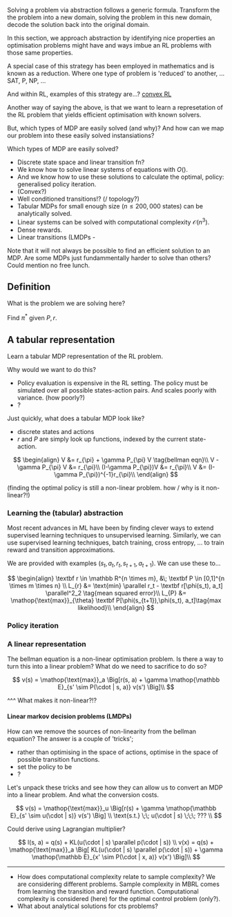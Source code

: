 Solving a problem via abstraction follows a generic formula. Transform the the problem into a new domain, solving the problem in this new domain, decode the solution back into the original domain.

In this section, we approach abstraction by identifying nice properties an optimisation problems might have and ways imbue an RL problems with those same properties.

A special case of this strategy has been employed in  mathematics and is known as a reduction. Where one type of problem is 'reduced' to another, ... SAT, P, NP, ...

And within RL, examples of this strategy are...?  [convex RL](https://bodono.github.io/thesis/bod_thesis.pdf)


Another way of saying the above, is that we want to learn a represetation of the RL problem that yields efficient optimisation with known solvers.

<!-- Want to demonstrate the problem being solved -->

But, which types of MDP are easily solved (and why)? And how can we map our problem into these easily solved instansiations?


Which types of MDP are easily solved?

- Discrete state space and linear transition fn?
- We know how to solve linear systems of equations with $O()$.
- And we know how to use these solutions to calculate the optimal, policy: generalised policy iteration.
- (Convex?)
- Well conditioned transitions!? (/ topology?)
- Tabular MDPs for small enough size ($n\le 200,000$ states) can be analytically solved.
- Linear systems can be solved with computational complexity $\mathcal O(n^3)$.
- Dense rewards.
- Linear transitions (LMDPs -

Note that it will not always be possible to find an efficient solution to an MDP.
Are some MDPs just fundammentally harder to solve than others?
Could mention no free lunch.

<!-- Want an example -->

## Definition

What is the problem we are solving here?

Find $\pi^{* }$ given $P, r$.

## A tabular representation

Learn a tabular MDP representation of the RL problem.

Why would we want to do this?
- Policy evaluation is expensive in the RL setting. The policy must be simulated over all possible states-action pairs. And scales poorly with variance. (how poorly?)
- ?

Just quickly, what does a tabular MDP look like?
- discrete states and actions
- $r$ and $P$ are simply look up functions, indexed by the current state-action.

$$
\begin{align}
V &= r_{\pi} + \gamma P_{\pi} V \tag{bellman eqn}\\
V - \gamma P_{\pi} V &= r_{\pi}\\
(I-\gamma P_{\pi})V &= r_{\pi}\\
V &= (I-\gamma P_{\pi})^{-1}r_{\pi}\\
\end{align}
$$

(finding the optimal policy is still a non-linear problem. how / why is it non-linear?!)


### Learning the (tabular) abstraction

Most recent advances in ML have been by finding clever ways to extend supervised learning techniques to unsupervised learning. Similarly, we can use supervised learning techniques, batch training, cross entropy, ... to train reward and transition approximations.

We are provided with examples $(s_t, a_t, r_t, s_{t+1}, a_{t+1})$. We can use these to...

$$
\begin{align}
\textbf  r \in \mathbb R^{n \times m}, &\; \textbf P \in [0,1]^{n \times m \times n} \\
L_{r} &= \text{min} \parallel r_t - \textbf r[\phi(s_t), a_t] \parallel^2_2 \tag{mean squared error}\\
L_{P} &= \mathop{\text{max}}_{\theta} \textbf P[\phi(s_{t+1}),\phi(s_t), a_t]\tag{max likelihood}\\
\end{align}
$$

### Policy iteration



### A linear representation

The bellman equation is a non-linear optimisation problem.
Is there a way to turn this into a linear problem? What do we need to sacrifice to do so?

$$
v(s) = \mathop{\text{max}}_a \Big[r(s, a) + \gamma \mathop{\mathbb E}_{s' \sim P(\cdot | s, a)} v(s') \Big]\\
$$

^^^ What makes it non-linear?!?


#### Linear markov decision problems (LMDPs)

How can we remove the sources of non-linearity from the bellman equation? The answer is a couple of 'tricks';

- rather than optimising in the space of actions, optimise in the space of possible transition functions.
- set the policy to be
- ?

Let's unpack these tricks and see how they can allow us to convert an MDP into a linear problem. And what the conversion costs.


$$
v(s) = \mathop{\text{max}}_u \Big[r(s) + \gamma \mathop{\mathbb E}_{s' \sim u(\cdot | s)} v(s') \Big] \\
\text{s.t.}  \;\; u(\cdot | s) \;\;\; ??? \\
$$

Could derive using Lagrangian multiplier?

$$
l(s, a) = q(s) + KL(u(\cdot | s) \parallel p(\cdot | s)) \\
v(x) = q(s) + \mathop{\text{max}}_a \Big[ KL(u(\cdot | s) \parallel p(\cdot | s)) +  \gamma \mathop{\mathbb E}_{x' \sim P(\cdot | x, a)} v(x') \Big]\\
$$

***

- How does computational complexity relate to sample complexity?
We are considering different problems. Sample complexity in MBRL comes from learning the transition and reward function. Computational complexity is considered (here) for the optimal control problem (only?).
- What about analytical solutions for cts problems?
